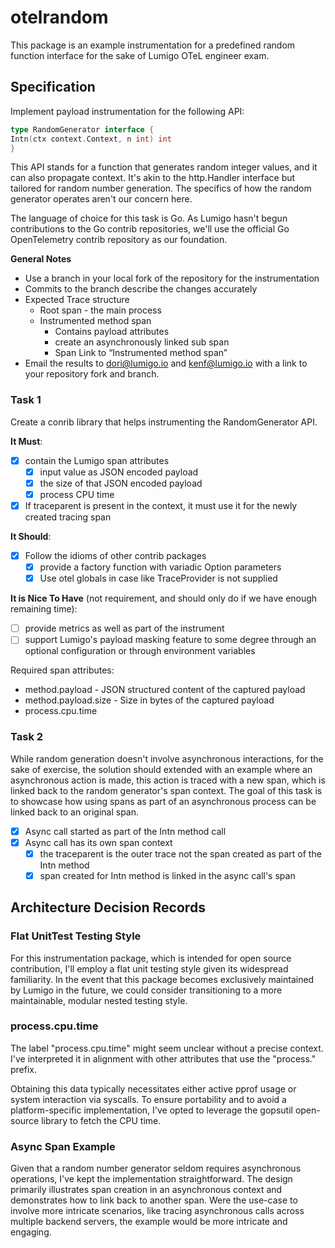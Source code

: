 # otelrandom

This package is an example instrumentation for a predefined random function interface
for the sake of Lumigo OTeL engineer exam.

## Specification

Implement payload instrumentation for the following API:

```go
type RandomGenerator interface {
Intn(ctx context.Context, n int) int
}
```

This API stands for a function that generates random integer values, and it can also propagate context.
It's akin to the http.Handler interface but tailored for random number generation.
The specifics of how the random generator operates aren't our concern here.

The language of choice for this task is Go.
As Lumigo hasn't begun contributions to the Go contrib repositories,
we'll use the official Go OpenTelemetry contrib repository as our foundation.

**General Notes**

- Use a branch in your local fork of the repository for the instrumentation
- Commits to the branch describe the changes accurately
- Expected Trace structure
    - Root span - the main process
    - Instrumented method span
        - Contains payload attributes
        - create an asynchronously linked sub span
        - Span Link to “Instrumented method span”
- Email the results to dori@lumigo.io and kenf@lumigo.io with a link to your repository fork and branch.

### Task 1

Create a conrib library that helps instrumenting the RandomGenerator API.

**It Must**:

- [x] contain the Lumigo span attributes
    - [x] input value as JSON encoded payload
    - [x] the size of that JSON encoded payload
    - [x] process CPU time
- [x] If traceparent is present in the context, it must use it for the newly created tracing span

**It Should**:

- [x] Follow the idioms of other contrib packages
    - [x] provide a factory function with variadic Option parameters
    - [x] Use otel globals in case like TraceProvider is not supplied

**It is Nice To Have** (not requirement, and should only do if we have enough remaining time):

- [ ] provide metrics as well as part of the instrument
- [ ] support Lumigo's payload masking feature
  to some degree through an optional configuration
  or through environment variables

Required span attributes:

- method.payload - JSON structured content of the captured payload
- method.payload.size - Size in bytes of the captured payload
- process.cpu.time

### Task 2

While random generation doesn't involve asynchronous interactions, for the sake of exercise,
the solution should extended with an example where an asynchronous action is made,
this action is traced with a new span, which is linked back to the random generator's span context.
The goal of this task is to showcase how using spans as part of an asynchronous process can be linked back to an
original span.

- [x] Async call started as part of the Intn method call
- [x] Async call has its own span context
    - [x] the traceparent is the outer trace not the span created as part of the Intn method
    - [x] span created for Intn method is linked in the async call's span

## Architecture Decision Records

### Flat UnitTest Testing Style

For this instrumentation package, which is intended for open source contribution,
I'll employ a flat unit testing style given its widespread familiarity.
In the event that this package becomes exclusively maintained by Lumigo in the future,
we could consider transitioning to a more maintainable, modular nested testing style.

### process.cpu.time

The label "process.cpu.time" might seem unclear without a precise context.
I've interpreted it in alignment with other attributes that use the "process." prefix.

Obtaining this data typically necessitates either active pprof usage or system interaction via syscalls.
To ensure portability and to avoid a platform-specific implementation,
I've opted to leverage the gopsutil open-source library to fetch the CPU time.

### Async Span Example

Given that a random number generator seldom requires asynchronous operations,
I've kept the implementation straightforward.
The design primarily illustrates span creation in an asynchronous context
and demonstrates how to link back to another span.
Were the use-case to involve more intricate scenarios,
like tracing asynchronous calls across multiple backend servers,
the example would be more intricate and engaging.

